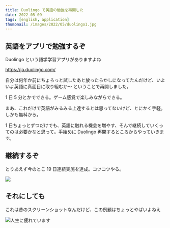 ```yaml
---
title: Duolingo で英語の勉強を再開した
date: 2022-05-09
tags: [english, application]
thumbnail: /images/2022/05/duolingo1.jpg
---
```


## 英語をアプリで勉強するぞ

Duolingo という語学学習アプリがありますよね

https://ja.duolingo.com/

自分は何年か前にちょろっと試したあと放ったらかしになってたんだけど、いよいよ英語に真面目に取り組むか〜 ということで再開しました。

1 日 5 分とかでできる。ゲーム感覚で楽しみながらできる。

まあ、これだけで英語がみるみる上達するとは思ってないけど、とにかく手軽。しかも無料から。

1 日ちょっとずつだけでも、英語に触れる機会を増やす、そんで継続していくってのは必要かなと思って。手始めに Duolingo 再開するところからやっていきます。

## 継続するぞ

とりあえず今のとこ 19 日連続実施を達成。コツコツやる。

![](/images/2022/05/duolingo2.jpg)

## それにしても

これは昔のスクリーンショットなんだけど、この例題はちょっとやばいよねえ

![人生に疲れています](/images/2022/05/duolingo3.jpg)
